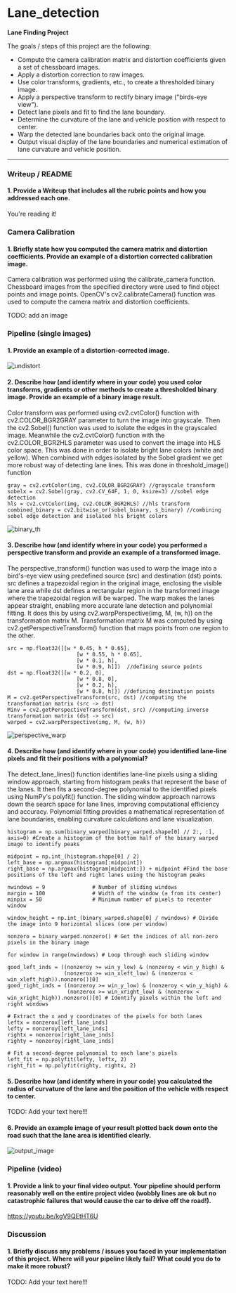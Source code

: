 # Lane_detection

**Lane Finding Project**

The goals / steps of this project are the following:

* Compute the camera calibration matrix and distortion coefficients given a set of chessboard images.
* Apply a distortion correction to raw images.
* Use color transforms, gradients, etc., to create a thresholded binary image.
* Apply a perspective transform to rectify binary image ("birds-eye view").
* Detect lane pixels and fit to find the lane boundary.
* Determine the curvature of the lane and vehicle position with respect to center.
* Warp the detected lane boundaries back onto the original image.
* Output visual display of the lane boundaries and numerical estimation of lane curvature and vehicle position.

[//]: # (Image References)

[image1]: ./examples/undistort_output.png "Undistorted"
[image2]: ./test_images/test1.jpg "Road Transformed"
[image3]: ./examples/binary_combo_example.jpg "Binary Example"
[image4]: ./examples/warped_straight_lines.jpg "Warp Example"
[image5]: ./examples/color_fit_lines.jpg "Fit Visual"
[image6]: ./examples/example_output.jpg "Output"
[video1]: ./project_video.mp4 "Video"

---

### Writeup / README

#### 1. Provide a Writeup that includes all the rubric points and how you addressed each one.

You're reading it!

### Camera Calibration

#### 1. Briefly state how you computed the camera matrix and distortion coefficients. Provide an example of a distortion corrected calibration image.

Camera calibration was performed using the calibrate_camera function. Chessboard images from the specified directory were used to find object points and image points. OpenCV's cv2.calibrateCamera() function was used to compute the camera matrix and distortion coefficients.

TODO: add an image

### Pipeline (single images)

#### 1. Provide an example of a distortion-corrected image.

![undistort](https://github.com/user-attachments/assets/9ba2adec-5c05-4cf9-ad9e-d77ea18f9c8e)


#### 2. Describe how (and identify where in your code) you used color transforms, gradients or other methods to create a thresholded binary image.  Provide an example of a binary image result.

Color transform was performed using cv2.cvtColor() function with cv2.COLOR_BGR2GRAY parameter to turn the image into grayscale. Then the cv2.Sobel() function was used to isolate the edges in the grayscaled image. Meanwhile the
cv2.cvtColor() function with the cv2.COLOR_BGR2HLS parameter was used to convert the image into HLS color space. This was done in order to isolate bright lane colors (white and yellow). When combined with edges isolated by the Sobel gradient we get more robust way of detecting lane lines. This was done in threshold_image() function

```
gray = cv2.cvtColor(img, cv2.COLOR_BGR2GRAY) //grayscale transform
sobelx = cv2.Sobel(gray, cv2.CV_64F, 1, 0, ksize=3) //sobel edge detection
hls = cv2.cvtColor(img, cv2.COLOR_BGR2HLS) //hls transform
combined_binary = cv2.bitwise_or(sobel_binary, s_binary) //combining sobel edge detection and isolated hls bright colors 
```
 

![binary_th](https://github.com/user-attachments/assets/ded66850-8d86-40da-9df9-7d178eab733f)


#### 3. Describe how (and identify where in your code) you performed a perspective transform and provide an example of a transformed image.

The perspective_transform() function was used to warp the image into a bird's-eye view using predefined source (src) and destination (dst) points. src defines a trapezoidal region in the original image, enclosing the visible lane area while dst defines a rectangular region in the transformed image where the trapezoidal region will be warped. The warp makes the lanes appear straight, enabling more accurate lane detection and polynomial fitting. It does this by using cv2.warpPerspective(img, M, (w, h)) on the transformation matrix M. Transformation matrix M was computed by using cv2.getPerspectiveTransform() function that maps points from one region to the other.

```
src = np.float32([[w * 0.45, h * 0.65],
                      [w * 0.55, h * 0.65],
                      [w * 0.1, h],
                      [w * 0.9, h]])  //defining source points 
dst = np.float32([[w * 0.2, 0],
                      [w * 0.8, 0],
                      [w * 0.2, h],
                      [w * 0.8, h]]) //defining destination points 
M = cv2.getPerspectiveTransform(src, dst) //computing the transformation matrix (src -> dst)
Minv = cv2.getPerspectiveTransform(dst, src) //computing inverse transformation matrix (dst -> src)
warped = cv2.warpPerspective(img, M, (w, h))
```

![perspective_warp](https://github.com/user-attachments/assets/b4e81884-07e0-44d7-a18c-2cbff7d5ca5d)


#### 4. Describe how (and identify where in your code) you identified lane-line pixels and fit their positions with a polynomial?

The detect_lane_lines() function identifies lane-line pixels using a sliding window approach, starting from histogram peaks that represent the base of the lanes. It then fits a second-degree polynomial to the identified pixels using NumPy's polyfit() function. The sliding window approach narrows down the search space for lane lines, improving computational efficiency and accuracy. Polynomial fitting provides a mathematical representation of lane boundaries, enabling curvature calculations and lane visualization.

```
histogram = np.sum(binary_warped[binary_warped.shape[0] // 2:, :], axis=0) #Create a histogram of the bottom half of the binary warped image to identify peaks

midpoint = np.int_(histogram.shape[0] / 2)
left_base = np.argmax(histogram[:midpoint])
right_base = np.argmax(histogram[midpoint:]) + midpoint #Find the base positions of the left and right lanes using the histogram peaks

nwindows = 9               # Number of sliding windows
margin = 100               # Width of the window (± from its center)
minpix = 50                # Minimum number of pixels to recenter window

window_height = np.int_(binary_warped.shape[0] / nwindows) # Divide the image into 9 horizontal slices (one per window)

nonzero = binary_warped.nonzero() # Get the indices of all non-zero pixels in the binary image

for window in range(nwindows) # Loop through each sliding window

good_left_inds = ((nonzeroy >= win_y_low) & (nonzeroy < win_y_high) &
                  (nonzerox >= win_xleft_low) & (nonzerox < win_xleft_high)).nonzero()[0]
good_right_inds = ((nonzeroy >= win_y_low) & (nonzeroy < win_y_high) &
                   (nonzerox >= win_xright_low) & (nonzerox < win_xright_high)).nonzero()[0] # Identify pixels within the left and right windows

# Extract the x and y coordinates of the pixels for both lanes
leftx = nonzerox[left_lane_inds]
lefty = nonzeroy[left_lane_inds]
rightx = nonzerox[right_lane_inds]
righty = nonzeroy[right_lane_inds]

# Fit a second-degree polynomial to each lane's pixels
left_fit = np.polyfit(lefty, leftx, 2)
right_fit = np.polyfit(righty, rightx, 2)

```

#### 5. Describe how (and identify where in your code) you calculated the radius of curvature of the lane and the position of the vehicle with respect to center.

TODO: Add your text here!!!

#### 6. Provide an example image of your result plotted back down onto the road such that the lane area is identified clearly.

![output_image](https://github.com/user-attachments/assets/5ee45231-7191-4079-ac03-1351b2dc414b)


### Pipeline (video)

#### 1. Provide a link to your final video output.  Your pipeline should perform reasonably well on the entire project video (wobbly lines are ok but no catastrophic failures that would cause the car to drive off the road!).

https://youtu.be/kgV9QEtHT6U

### Discussion

#### 1. Briefly discuss any problems / issues you faced in your implementation of this project.  Where will your pipeline likely fail?  What could you do to make it more robust?

TODO: Add your text here!!!

